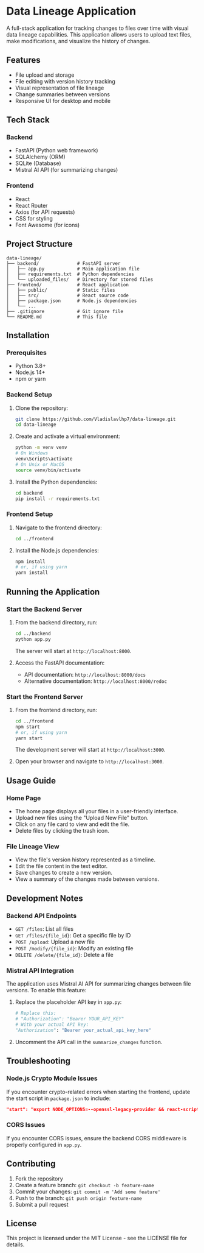 # Data Lineage Application

A full-stack application for tracking changes to files over time with visual data lineage capabilities. This application allows users to upload text files, make modifications, and visualize the history of changes.

## Features

- File upload and storage
- File editing with version history tracking
- Visual representation of file lineage
- Change summaries between versions
- Responsive UI for desktop and mobile

## Tech Stack

### Backend
- FastAPI (Python web framework)
- SQLAlchemy (ORM)
- SQLite (Database)
- Mistral AI API (for summarizing changes)

### Frontend
- React
- React Router
- Axios (for API requests)
- CSS for styling
- Font Awesome (for icons)

## Project Structure

```
data-lineage/
├── backend/              # FastAPI server
│   ├── app.py            # Main application file
│   ├── requirements.txt  # Python dependencies
│   └── uploaded_files/   # Directory for stored files
├── frontend/             # React application
│   ├── public/           # Static files
│   ├── src/              # React source code
│   ├── package.json      # Node.js dependencies
│   └── ...
├── .gitignore            # Git ignore file
└── README.md             # This file
```

## Installation

### Prerequisites

- Python 3.8+
- Node.js 14+
- npm or yarn

### Backend Setup

1. Clone the repository:
   ```bash
   git clone https://github.com/Vladislavlhp7/data-lineage.git
   cd data-lineage
   ```

2. Create and activate a virtual environment:
   ```bash
   python -m venv venv
   # On Windows
   venv\Scripts\activate
   # On Unix or MacOS
   source venv/bin/activate
   ```

3. Install the Python dependencies:
   ```bash
   cd backend
   pip install -r requirements.txt
   ```

### Frontend Setup

1. Navigate to the frontend directory:
   ```bash
   cd ../frontend
   ```

2. Install the Node.js dependencies:
   ```bash
   npm install
   # or, if using yarn
   yarn install
   ```

## Running the Application

### Start the Backend Server

1. From the backend directory, run:
   ```bash
   cd ../backend
   python app.py
   ```
   The server will start at `http://localhost:8000`.

2. Access the FastAPI documentation:
   - API documentation: `http://localhost:8000/docs`
   - Alternative documentation: `http://localhost:8000/redoc`

### Start the Frontend Server

1. From the frontend directory, run:
   ```bash
   cd ../frontend
   npm start
   # or, if using yarn
   yarn start
   ```
   The development server will start at `http://localhost:3000`.

2. Open your browser and navigate to `http://localhost:3000`.

## Usage Guide

### Home Page

- The home page displays all your files in a user-friendly interface.
- Upload new files using the "Upload New File" button.
- Click on any file card to view and edit the file.
- Delete files by clicking the trash icon.

### File Lineage View

- View the file's version history represented as a timeline.
- Edit the file content in the text editor.
- Save changes to create a new version.
- View a summary of the changes made between versions.

## Development Notes

### Backend API Endpoints

- `GET /files`: List all files
- `GET /files/{file_id}`: Get a specific file by ID
- `POST /upload`: Upload a new file
- `POST /modify/{file_id}`: Modify an existing file
- `DELETE /delete/{file_id}`: Delete a file

### Mistral API Integration

The application uses Mistral AI API for summarizing changes between file versions. To enable this feature:

1. Replace the placeholder API key in `app.py`:
   ```python
   # Replace this:
   # "Authorization": "Bearer YOUR_API_KEY"
   # With your actual API key:
   "Authorization": "Bearer your_actual_api_key_here"
   ```

2. Uncomment the API call in the `summarize_changes` function.

## Troubleshooting

### Node.js Crypto Module Issues

If you encounter crypto-related errors when starting the frontend, update the start script in `package.json` to include:

```json
"start": "export NODE_OPTIONS=--openssl-legacy-provider && react-scripts start"
```

### CORS Issues

If you encounter CORS issues, ensure the backend CORS middleware is properly configured in `app.py`.

## Contributing

1. Fork the repository
2. Create a feature branch: `git checkout -b feature-name`
3. Commit your changes: `git commit -m 'Add some feature'`
4. Push to the branch: `git push origin feature-name`
5. Submit a pull request

## License

This project is licensed under the MIT License - see the LICENSE file for details.